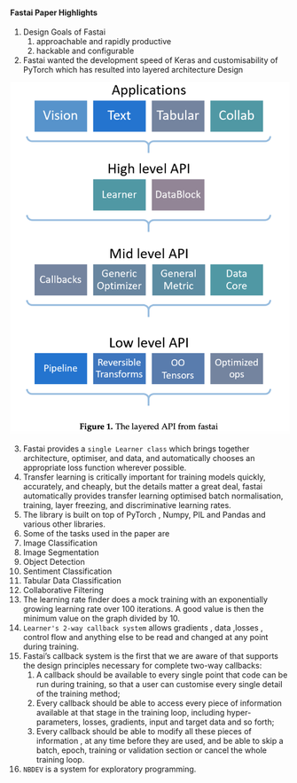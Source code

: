 
#### Fastai Paper Highlights

1. Design Goals of Fastai
   1. approachable and rapidly productive
   2. hackable and configurable
2. Fastai wanted the development speed of Keras and customisability of PyTorch which has resulted into layered architecture Design

![Fastai Architecture](../../assets/images/FastaiPaper-image-1.png)


3. Fastai provides a `single Learner class` which brings together architecture, optimiser, and data, and automatically chooses an appropriate loss function wherever possible.
4. Transfer learning is critically important for training models quickly, accurately, and cheaply, but the details matter a great deal,  fastai automatically provides transfer learning optimised batch normalisation, training, layer freezing, and discriminative learning rates.
5. The library is built on top of PyTorch , Numpy, PIL and Pandas and various other libraries.
6. Some of the tasks used in the paper are 
  1. Image Classification
  2. Image Segmentation
  3. Object Detection
  4. Sentiment Classification
  5. Tabular Data Classification
  6. Collaborative Filtering
7. The learning rate finder does a mock training with an exponentially growing learning rate over 100 iterations. A good value is then the minimum value on the graph divided by 10.
8. `Learner's 2-way callback system` allows gradients , data ,losses , control flow and anything else to be read and changed at any point during training.
9. Fastai’s callback system is the first that we are aware of that supports the design principles necessary for complete two-way callbacks:
   1. A callback should be available to every single point that code can be run during training, so that a user can customise every single detail of the training method;
   2. Every callback should be able to access every piece of information available at that stage in the training loop, including hyper-parameters, losses, gradients, input and target data and so forth;
   3. Every callback should be able to modify all these pieces of information , at any time before they are used, and be able to skip a batch, epoch, training or validation section or cancel the whole training loop.
10. `NBDEV` is a system for exploratory programming.